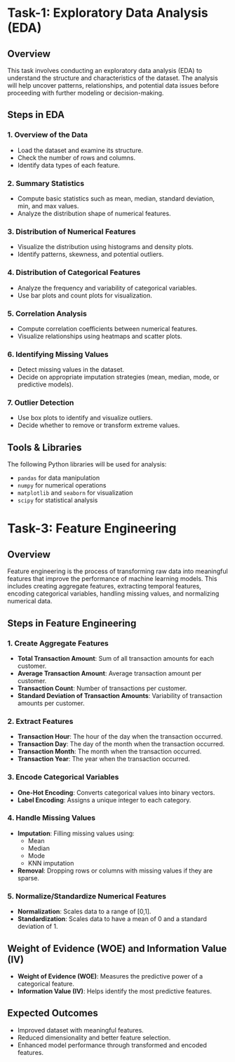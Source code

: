 # Task-1: Exploratory Data Analysis (EDA)

## Overview
This task involves conducting an exploratory data analysis (EDA) to understand the structure and characteristics of the dataset. The analysis will help uncover patterns, relationships, and potential data issues before proceeding with further modeling or decision-making.

## Steps in EDA

### 1. Overview of the Data
- Load the dataset and examine its structure.
- Check the number of rows and columns.
- Identify data types of each feature.

### 2. Summary Statistics
- Compute basic statistics such as mean, median, standard deviation, min, and max values.
- Analyze the distribution shape of numerical features.

### 3. Distribution of Numerical Features
- Visualize the distribution using histograms and density plots.
- Identify patterns, skewness, and potential outliers.

### 4. Distribution of Categorical Features
- Analyze the frequency and variability of categorical variables.
- Use bar plots and count plots for visualization.

### 5. Correlation Analysis
- Compute correlation coefficients between numerical features.
- Visualize relationships using heatmaps and scatter plots.

### 6. Identifying Missing Values
- Detect missing values in the dataset.
- Decide on appropriate imputation strategies (mean, median, mode, or predictive models).

### 7. Outlier Detection
- Use box plots to identify and visualize outliers.
- Decide whether to remove or transform extreme values.

## Tools & Libraries
The following Python libraries will be used for analysis:
- `pandas` for data manipulation
- `numpy` for numerical operations
- `matplotlib` and `seaborn` for visualization
- `scipy` for statistical analysis


# Task-3: Feature Engineering

## Overview
Feature engineering is the process of transforming raw data into meaningful features that improve the performance of machine learning models. This includes creating aggregate features, extracting temporal features, encoding categorical variables, handling missing values, and normalizing numerical data.

## Steps in Feature Engineering

### 1. Create Aggregate Features
- **Total Transaction Amount**: Sum of all transaction amounts for each customer.
- **Average Transaction Amount**: Average transaction amount per customer.
- **Transaction Count**: Number of transactions per customer.
- **Standard Deviation of Transaction Amounts**: Variability of transaction amounts per customer.

### 2. Extract Features
- **Transaction Hour**: The hour of the day when the transaction occurred.
- **Transaction Day**: The day of the month when the transaction occurred.
- **Transaction Month**: The month when the transaction occurred.
- **Transaction Year**: The year when the transaction occurred.

### 3. Encode Categorical Variables
- **One-Hot Encoding**: Converts categorical values into binary vectors.
- **Label Encoding**: Assigns a unique integer to each category.

### 4. Handle Missing Values
- **Imputation**: Filling missing values using:
  - Mean
  - Median
  - Mode
  - KNN imputation
- **Removal**: Dropping rows or columns with missing values if they are sparse.

### 5. Normalize/Standardize Numerical Features
- **Normalization**: Scales data to a range of [0,1].
- **Standardization**: Scales data to have a mean of 0 and a standard deviation of 1.

## Weight of Evidence (WOE) and Information Value (IV)
- **Weight of Evidence (WOE)**: Measures the predictive power of a categorical feature.
- **Information Value (IV)**: Helps identify the most predictive features.

## Expected Outcomes
- Improved dataset with meaningful features.
- Reduced dimensionality and better feature selection.
- Enhanced model performance through transformed and encoded features.

